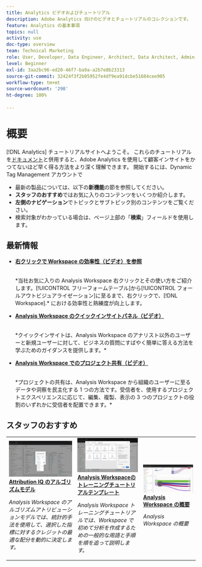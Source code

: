 ```yaml
---
title: Analytics ビデオおよびチュートリアル
description: Adobe Analytics 向けのビデオとチュートリアルのコレクションです。
feature: Analytics の基本事項
topics: null
activity: use
doc-type: overview
team: Technical Marketing
role: User, Developer, Data Engineer, Architect, Data Architect, Admin, Leader
level: Beginner
exl-id: 3aa2bc96-ed20-46f7-ba9a-a2b7e8b23313
source-git-commit: 32424f3f2b05952fe4df9ea91dcbe51684cee905
workflow-type: tm+mt
source-wordcount: '298'
ht-degree: 100%

---
```


# 概要

[!DNL Analytics] チュートリアルサイトへようこそ。  これらのチュートリアルを[ドキュメント](https://docs.adobe.com/content/help/ja-JP/analytics/landing/home.html)と併用すると、Adobe Analytics を使用して顧客インサイトをかつてないほど早く得る方法をより深く理解できます。  開始するには、Dynamic Tag Management アカウントで
* 最新の製品については、以下の&#x200B;**新機能**&#x200B;の節を参照してください。
* **スタッフのおすすめ**&#x200B;ではお気に入りのコンテンツをいくつか紹介します。
* **左側のナビゲーション**&#x200B;でトピックとサブトピック別のコンテンツをご覧ください。
* 検索対象がわかっている場合は、ページ上部の「**検索**」フィールドを使用します。

## 最新情報

* **[右クリックで Workspace の効率性（ビデオ）を参照](analysis-workspace/navigating-workspace-projects/right-click-for-workspace-efficiency.md)**

   <br>
   *当社お気に入りの Analysis Workspace 右クリックとその使い方をご紹介します。[!UICONTROL フリーフォームテーブル]から[!UICONTROL フォールアウトビジュアライゼーション]に至るまで、右クリックで、[!DNL Workspace].* における効率性と熟練度が向上します。

* **[Analysis Workspace のクイックインサイトパネル（ビデオ）](analysis-workspace/using-panels/quick-insights-panel-in-analysis-workspace.md)**

   <br>
   *クイックインサイトは、Analysis Workspace のアナリスト以外のユーザーと新規ユーザーに対して、ビジネスの質問にすばやく簡単に答える方法を学ぶためのガイダンスを提供します。*

* **[Analysis Workspace でのプロジェクト共有（ビデオ）](analysis-workspace/curate-and-share-projects/project-sharing-in-analysis-workspace.md)**

   <br>
   *プロジェクトの共有は、Analysis Workspace から組織のユーザーに至るデータや洞察を民主化する 1 つの方法です。受信者を、使用するプロジェクトエクスペリエンスに応じて、編集、複製、表示の 3 つのプロジェクトの役割のいずれかに受信者を配置できます。*

## スタッフのおすすめ

<table>
<tr>
  <td>
    <a href="analysis-workspace/attribution-iq/algorithmic-model-in-attribution-iq.md">
      <img alt="Attribution IQ のアルゴリズムモデル" src="assets/36205.jpg" />
    </a>
    <div>
      <a href="analysis-workspace/attribution-iq/algorithmic-model-in-attribution-iq.md">
    <strong>Attribution IQ のアルゴリズムモデル</strong>
    </a>
    </div>
    <p>
    <em>Analysis Workspace のアルゴリズムアトリビューションモデルでは、統計的手法を使用して、選択した指標に対するクレジットの最適な配分を動的に決定します。</em>
    <p>
  </td>
   <td>
    <a href="analysis-workspace/navigating-workspace-projects/training-tutorial-template-in-analysis-workspace.md">
      <img alt="Analysis Workspaceのトレーニングチュートリアルテンプレート" src="assets/33773.jpg" />
    </a>
    <div>
      <a href="analysis-workspace/navigating-workspace-projects/training-tutorial-template-in-analysis-workspace.md">
    <strong>Analysis Workspaceのトレーニングチュートリアルテンプレート</strong>
    </a>
    </div>
    <p>
    <em>Analysis Workspace トレーニングチュートリアルでは、Workspace で初めて分析を作成するための一般的な用語と手順を順を追って説明します。</em>
    <p>
  </td>
  <td>
    <a href="analysis-workspace/analysis-workspace-basics/analysis-workspace-overview.md">
      <img alt="「Analysis Workspace の概要」ビデオのサムネール画像" src="assets/thumb_analysis-workspace-overview.png" />
    </a>
    <div>
      <a href="analysis-workspace/analysis-workspace-basics/analysis-workspace-overview.md">
    <strong>Analysis Workspace の概要</strong>
    </a>
    </div>
    <p>
    <em>Analysis Workspace の概要</em>
    <p>
  </td>
</tr>
</table>
